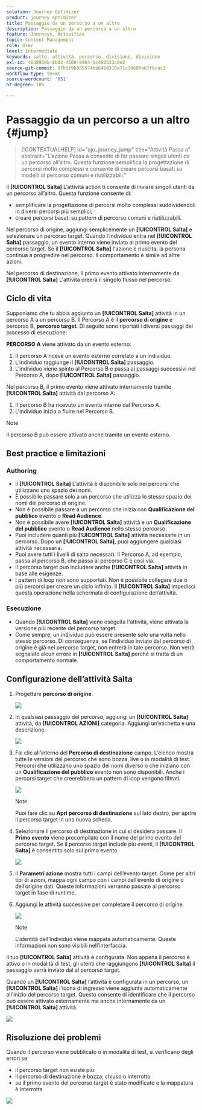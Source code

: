```yaml
---
solution: Journey Optimizer
product: journey optimizer
title: Passaggio da un percorso a un altro
description: Passaggio da un percorso a un altro
feature: Journeys, Activities
topic: Content Management
role: User
level: Intermediate
keywords: salto, attività, percorso, divisione, divisione
exl-id: 46d8950b-8b02-4160-89b4-1c492533c0e2
source-git-commit: 07b1f9b885574bb6418310a71c3060fa67f6cac3
workflow-type: tm+mt
source-wordcount: '851'
ht-degree: 10%

---
```


# Passaggio da un percorso a un altro {#jump}

>[!CONTEXTUALHELP]
>id="ajo_journey_jump"
>title="Attività Passa a"
>abstract="L’azione Passa a consente di far passare singoli utenti da un percorso all’altro. Questa funzione semplifica la progettazione di percorsi molto complessi e consente di creare percorsi basati su modelli di percorso comuni e riutilizzabili."

Il **[!UICONTROL Salta]** L’attività action ti consente di inviare singoli utenti da un percorso all’altro. Questa funzione consente di:

* semplificare la progettazione di percorsi molto complessi suddividendoli in diversi percorsi più semplici;
* creare percorsi basati su pattern di percorso comuni e riutilizzabili.

Nel percorso di origine, aggiungi semplicemente un **[!UICONTROL Salta]** e selezionare un percorso target. Quando l’individuo entra nel **[!UICONTROL Salta]** passaggio, un evento interno viene inviato al primo evento del percorso target. Se il **[!UICONTROL Salta]** l&#39;azione è riuscita, la persona continua a progredire nel percorso. Il comportamento è simile ad altre azioni.

Nel percorso di destinazione, il primo evento attivato internamente da **[!UICONTROL Salta]** L&#39;attività creerà il singolo flusso nel percorso.

## Ciclo di vita

Supponiamo che tu abbia aggiunto un **[!UICONTROL Salta]** attività in un percorso A a un percorso B. Il Percorso A è il **percorso di origine** e percorso B, **percorso target**.
Di seguito sono riportati i diversi passaggi del processo di esecuzione:

**PERCORSO A** viene attivato da un evento esterno:

1. Il percorso A riceve un evento esterno correlato a un individuo.
1. L’individuo raggiunge il **[!UICONTROL Salta]** passaggio.
1. L’individuo viene spinto al Percorso B e passa ai passaggi successivi nel Percorso A, dopo **[!UICONTROL Salta]** passaggio.

Nel percorso B, il primo evento viene attivato internamente tramite **[!UICONTROL Salta]** attività dal percorso A:

1. Il percorso B ha ricevuto un evento interno dal Percorso A.
1. L&#39;individuo inizia a fluire nel Percorso B.

>[!NOTE]
>
>Il percorso B può essere attivato anche tramite un evento esterno.

## Best practice e limitazioni

### Authoring

* Il **[!UICONTROL Salta]** L’attività è disponibile solo nei percorsi che utilizzano uno spazio dei nomi.
* È possibile passare solo a un percorso che utilizza lo stesso spazio dei nomi del percorso di origine.
* Non è possibile passare a un percorso che inizia con **Qualificazione del pubblico** evento o **Read Audience**.
* Non è possibile avere **[!UICONTROL Salta]** attività e un **Qualificazione del pubblico** evento o **Read Audience** nello stesso percorso.
* Puoi includere quanti più **[!UICONTROL Salta]** attività necessarie in un percorso. Dopo un **[!UICONTROL Salta]**, puoi aggiungere qualsiasi attività necessaria.
* Puoi avere tutti i livelli di salto necessari. Il Percorso A, ad esempio, passa al percorso B, che passa al percorso C e così via.
* Il percorso target può includere anche **[!UICONTROL Salta]** attività in base alle esigenze.
* I pattern di loop non sono supportati. Non è possibile collegare due o più percorsi per creare un ciclo infinito. Il **[!UICONTROL Salta]** impedisci questa operazione nella schermata di configurazione dell’attività.

### Esecuzione

* Quando **[!UICONTROL Salta]** viene eseguita l&#39;attività, viene attivata la versione più recente del percorso target.
* Come sempre, un individuo può essere presente solo una volta nello stesso percorso. Di conseguenza, se l’individuo inviato dal percorso di origine è già nel percorso target, non entrerà in tale percorso. Non verrà segnalato alcun errore in **[!UICONTROL Salta]** perché si tratta di un comportamento normale.

## Configurazione dell’attività Salta

1. Progettare **percorso di origine**.

   ![](assets/jump1.png)

1. In qualsiasi passaggio del percorso, aggiungi un **[!UICONTROL Salta]** attività, da **[!UICONTROL AZIONI]** categoria. Aggiungi un’etichetta e una descrizione.

   ![](assets/jump2.png)

1. Fai clic all’interno del **Percorso di destinazione** campo.
L’elenco mostra tutte le versioni del percorso che sono bozza, live o in modalità di test. Percorsi che utilizzano uno spazio dei nomi diverso o che iniziano con un **Qualificazione del pubblico** evento non sono disponibili. Anche i percorsi target che creerebbero un pattern di loop vengono filtrati.

   ![](assets/jump3.png)

   >[!NOTE]
   >
   >Puoi fare clic su **Apri percorso di destinazione** sul lato destro, per aprire il percorso target in una nuova scheda.

1. Selezionare il percorso di destinazione in cui si desidera passare.
Il **Primo evento** viene precompilato con il nome del primo evento del percorso target. Se il percorso target include più eventi, il **[!UICONTROL Salta]** è consentito solo sul primo evento.

   ![](assets/jump4.png)

1. Il **Parametri azione** mostra tutti i campi dell’evento target. Come per altri tipi di azioni, mappa ogni campo con i campi dell’evento di origine o dell’origine dati. Queste informazioni verranno passate al percorso target in fase di runtime.
1. Aggiungi le attività successive per completare il percorso di origine.

   ![](assets/jump5.png)


   >[!NOTE]
   >
   >L’identità dell’individuo viene mappata automaticamente. Queste informazioni non sono visibili nell’interfaccia.

Il tuo **[!UICONTROL Salta]** attività è configurata. Non appena il percorso è attivo o in modalità di test, gli utenti che raggiungono **[!UICONTROL Salta]** il passaggio verrà inviato dal al percorso target.

Quando un **[!UICONTROL Salta]** l’attività è configurata in un percorso, un **[!UICONTROL Salta]** l&#39;icona di ingresso viene aggiunta automaticamente all&#39;inizio del percorso target. Questo consente di identificare che il percorso può essere attivato esternamente ma anche internamente da un **[!UICONTROL Salta]** attività.

![](assets/jump7.png)

## Risoluzione dei problemi

Quando il percorso viene pubblicato o in modalità di test, si verificano degli errori se:
* il percorso target non esiste più
* il percorso di destinazione è bozza, chiuso o interrotto
* se il primo evento del percorso target è stato modificato e la mappatura è interrotta

![](assets/jump6.png)
